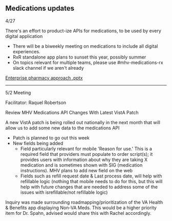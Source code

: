 ## Medications updates
4/27

There's an effort to product-ize APIs for medications, to be used by every digital application

- There will be a biweekly meeting on medications to include all digital experiences. 
-  RxR standalone app plans to sunset this year, possibly summer 
- On topics relevant for multiple teams, please use #mhv-medications-rx slack channel if we aren't already

[Enterprise pharmacy approach .pptx](https://github.com/department-of-veterans-affairs/va.gov-team/files/11344720/Enterprise.pharmacy.approach.pptx)

--------------

5/2 Meeting 

Facilitator: Raquel Robertson

Review MHV Medications API Changes With Latest VistA Patch

A new VistA patch is being rolled out nationally in the next month that will allow us to add some new data to the medications API

* Patch is planned to go out this week
* New fields being added 
  * Field particularly relevant for mobile 'Reason for use.' This is a required field that providers must populate to order script(s); it provides users with information about why they are taking X medication and is sometimes shown with SIG (medication instructions).  MHV plans to add new field on the web
  * Fields such as refill request date & Last process date, will help with refillable logic (nothing that mobile needs to do for this, but this will help with future changes that are needed to address some of the issues with isrefillable/not refillable logic)

Inquiry was made surrounding roadmapping/prioritization of the VA Health & Benefits app displaying Non-VA Meds.  This would be a higher priority item for Dr. Spahn, advised would share this with Rachel accordingly.  



